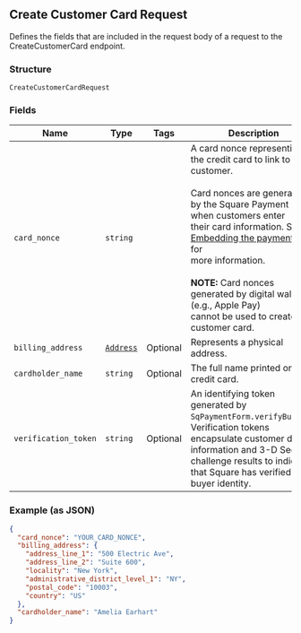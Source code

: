 ## Create Customer Card Request

Defines the fields that are included in the request body of a request
to the CreateCustomerCard endpoint.

### Structure

`CreateCustomerCardRequest`

### Fields

| Name | Type | Tags | Description |
|  --- | --- | --- | --- |
| `card_nonce` | `string` |  | A card nonce representing the credit card to link to the customer.<br><br>Card nonces are generated by the Square Payment Form when customers enter<br>their card information. See<br>[Embedding the payment form](https://developer.squareup.com/docs/payment-form/payment-form-walkthrough) for<br>more information.<br><br>__NOTE:__ Card nonces generated by digital wallets (e.g., Apple Pay)<br>cannot be used to create a customer card. |
| `billing_address` | [`Address`](/doc/models/address.md) | Optional | Represents a physical address. |
| `cardholder_name` | `string` | Optional | The full name printed on the credit card. |
| `verification_token` | `string` | Optional | An identifying token generated by `SqPaymentForm.verifyBuyer()`.<br>Verification tokens encapsulate customer device information and 3-D Secure<br>challenge results to indicate that Square has verified the buyer identity. |

### Example (as JSON)

```json
{
  "card_nonce": "YOUR_CARD_NONCE",
  "billing_address": {
    "address_line_1": "500 Electric Ave",
    "address_line_2": "Suite 600",
    "locality": "New York",
    "administrative_district_level_1": "NY",
    "postal_code": "10003",
    "country": "US"
  },
  "cardholder_name": "Amelia Earhart"
}
```

